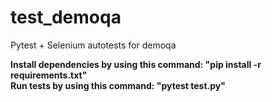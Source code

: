 # test_demoqa
Pytest + Selenium autotests for demoqa

**Install dependencies by using this command: "pip install -r requirements.txt"** <br>
**Run tests by using this command: "pytest test.py"**

